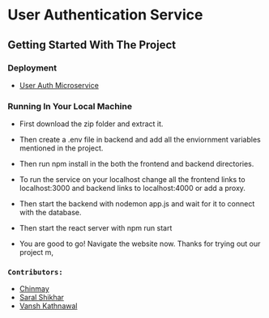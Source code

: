# User Authentication Service

## Getting Started With The Project

### Deployment

- [User Auth Microservice](https://blueknova.netlify.app/)

### Running In Your Local Machine

* First download the zip folder and extract it.

* Then create a .env file in backend and add all the enviornment variables mentioned in the project.

* Then run npm install in the both the frontend and backend directories.

* To run the service on your localhost change all the frontend links to localhost:3000 and backend links to localhost:4000 or add a proxy.

* Then start the backend with nodemon app.js and wait for it to connect with the database.

* Then start the react server with npm run start

* You are good to go! Navigate the website now. Thanks for trying out our project m,

### `Contributors:`

- [Chinmay](https://github.com/rcy08)
- [Saral Shikhar](https://github.com/saral11)
- [Vansh Kathnawal](https://github.com/vk0942)

